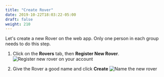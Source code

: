 ```yaml
---
title: "Create Rover"
date: 2019-10-22T18:03:22-05:00
draft: false
weight: 210
---
```


Let's create a new Rover on the web app.
Only one person in each group needs to do this step.

1. Click on the **Rovers** tab, then **Register New Rover**.
   ![Register new rover on your account](/images/register/RegisterNewRover.png "Register new rover")

1. Give the Rover a good name and click **Create**
   ![Name the new rover](/images/register/NameOfRover.png "rover name")

